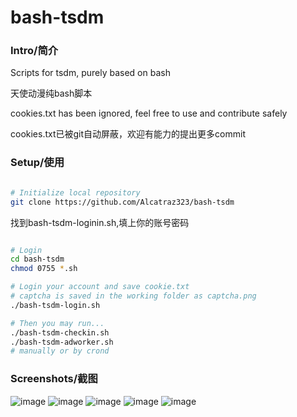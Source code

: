 # bash-tsdm #

### Intro/简介 ###
Scripts for tsdm, purely based on bash

天使动漫纯bash脚本

cookies.txt has been ignored, feel free to use and contribute safely

cookies.txt已被git自动屏蔽，欢迎有能力的提出更多commit

### Setup/使用 ###
```bash

# Initialize local repository
git clone https://github.com/Alcatraz323/bash-tsdm

```
找到bash-tsdm-loginin.sh,填上你的账号密码
```bash

# Login
cd bash-tsdm
chmod 0755 *.sh

# Login your account and save cookie.txt
# captcha is saved in the working folder as captcha.png
./bash-tsdm-login.sh

# Then you may run...
./bash-tsdm-checkin.sh
./bash-tsdm-adworker.sh
# manually or by crond
```
### Screenshots/截图 ###
![image](​​https://github.com/Alcatraz323/bash-tsdm/blob/master/screenshots/screenshot_1.png​​)
![image](​​https://github.com/Alcatraz323/bash-tsdm/blob/master/screenshots/screenshot_2.png​​)
![image](​​https://github.com/Alcatraz323/bash-tsdm/blob/master/screenshots/screenshot_3.png​​)
![image](​​https://github.com/Alcatraz323/bash-tsdm/blob/master/screenshots/screenshot_4.png​​)
![image](​​https://github.com/Alcatraz323/bash-tsdm/blob/master/screenshots/screenshot_5.png​​)